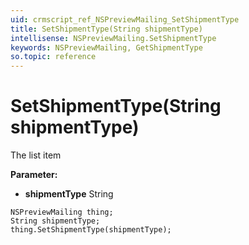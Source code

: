 ```yaml
---
uid: crmscript_ref_NSPreviewMailing_SetShipmentType
title: SetShipmentType(String shipmentType)
intellisense: NSPreviewMailing.SetShipmentType
keywords: NSPreviewMailing, GetShipmentType
so.topic: reference
---
```


# SetShipmentType(String shipmentType)

The list item

**Parameter:** 
* **shipmentType** String

```crmscript
NSPreviewMailing thing;
String shipmentType;
thing.SetShipmentType(shipmentType);
```

